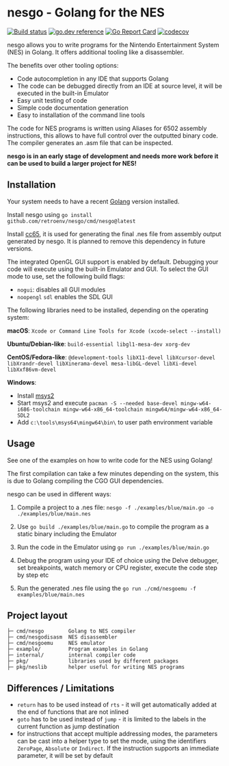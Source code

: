 # nesgo - Golang for the NES

[![Build status](https://github.com/retroenv/nesgo/actions/workflows/go.yaml/badge.svg?branch=main)](https://github.com/retroenv/nesgo/actions)
[![go.dev reference](https://img.shields.io/badge/go.dev-reference-007d9c?logo=go&logoColor=white&style=flat-square)](https://pkg.go.dev/github.com/retroenv/nesgo)
[![Go Report Card](https://goreportcard.com/badge/github.com/retroenv/nesgo)](https://goreportcard.com/report/github.com/retroenv/nesgo)
[![codecov](https://codecov.io/gh/retroenv/nesgo/branch/main/graph/badge.svg?token=NS5UY28V3A)](https://codecov.io/gh/retroenv/nesgo)

nesgo allows you to write programs for the Nintendo Entertainment System
(NES) in Golang. It offers additional tooling like a disassembler.

The benefits over other tooling options:

- Code autocompletion in any IDE that supports Golang
- The code can be debugged directly from an IDE at source level,
  it will be executed in the built-in Emulator
- Easy unit testing of code
- Simple code documentation generation
- Easy to installation of the command line tools

The code for NES programs is written using Aliases for 6502 assembly
instructions, this allows to have full control over the outputted
binary code. The compiler generates an .asm file that can be inspected.

**nesgo is in an early stage of development and needs more work before it
can be used to build a larger project for NES!**

## Installation

Your system needs to have a recent [Golang](https://go.dev/) version installed.

Install nesgo using `go install github.com/retroenv/nesgo/cmd/nesgo@latest`

Install [cc65](https://github.com/cc65/cc65), it is used for generating 
the final .nes file from assembly output generated by nesgo.
It is planned to remove this dependency in future versions. 

The integrated OpenGL GUI support is enabled by default. Debugging
your code will execute using the built-in Emulator and GUI.
To select the GUI mode to use, set the following build flags:

* `nogui`: disables all GUI modules
* `noopengl` `sdl` enables the SDL GUI

The following libraries need to be installed, 
depending on the operating system:

**macOS**: `Xcode or Command Line Tools for Xcode (xcode-select --install)`

**Ubuntu/Debian-like**: `build-essential libgl1-mesa-dev xorg-dev`

**CentOS/Fedora-like**: `@development-tools libX11-devel libXcursor-devel
 libXrandr-devel libXinerama-devel mesa-libGL-devel libXi-devel
 libXxf86vm-devel`

**Windows**:
  * Install [msys2](http://www.msys2.org/) 
  * Start msys2 and execute `pacman -S --needed base-devel
    mingw-w64-i686-toolchain mingw-w64-x86_64-toolchain
    mingw64/mingw-w64-x86_64-SDL2`
  * Add `c:\tools\msys64\mingw64\bin\` to user path environment variable

## Usage

See one of the examples on how to write code for the NES using Golang!

The first compilation can take a few minutes depending on the system,
this is due to Golang compiling the CGO GUI dependencies.

nesgo can be used in different ways:

1. Compile a project to a .nes file:
 `nesgo -f ./examples/blue/main.go -o ./examples/blue/main.nes`

2. Use `go build ./examples/blue/main.go` to compile the program as a
 static binary including the Emulator

3. Run the code in the Emulator using `go run ./examples/blue/main.go`

4. Debug the program using your IDE of choice using the Delve debugger,
 set breakpoints, watch memory or CPU register, execute the code step by step etc

5. Run the generated .nes file using the `go run ./cmd/nesgoemu -f examples/blue/main.nes`

## Project layout

    ├─ cmd/nesgo        Golang to NES compiler
    ├─ cmd/nesgodisasm  NES disassembler
    ├─ cmd/nesgoemu     NES emulator
    ├─ example/         Program examples in Golang
    ├─ internal/        internal compiler code
    ├─ pkg/             libraries used by different packages
    ├─ pkg/neslib       helper useful for writing NES programs

## Differences / Limitations

* `return` has to be used instead of `rts` - it will get automatically
  added at the end of functions that are not inlined
* `goto` has to be used instead of `jump` - it is limited to the labels in the
  current function as jump destination
* for instructions that accept multiple addressing modes, the parameters can be
  cast into a helper type to set the mode, using the identifiers
  `ZeroPage`, `Absolute` or `Indirect`. If the instruction supports
  an immediate parameter, it will be set by default
